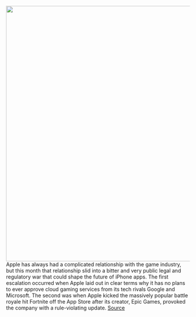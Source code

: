 <img src='https://cdn.vox-cdn.com/thumbor/FN-bfAP0ofiaPCFw91BQJKDH4Lk=/0x0:1920x1080/1200x675/filters:focal(807x387:1113x693)/cdn.vox-cdn.com/uploads/chorus_image/image/67208864/apple_fortnite_1984_parody.0.png' width='700px' /><br/>
Apple has always had a complicated relationship with the game industry, but this month that relationship slid into a bitter and very public legal and regulatory war that could shape the future of iPhone apps. The first escalation occurred when Apple laid out in clear terms why it has no plans to ever approve cloud gaming services from its tech rivals Google and Microsoft. The second was when Apple kicked the massively popular battle royale hit Fortnite off the App Store after its creator, Epic Games, provoked the company with a rule-violating update.
<a href='https://www.theverge.com/2020/8/15/21369607/apple-ios-fortnite-ban-epic-lawsuit-cloud-gaming-xcloud-microsoft-antitrust-war'> Source <a/>